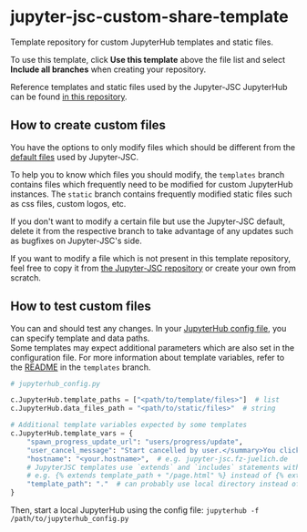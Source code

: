 # jupyter-jsc-custom-share-template
Template repository for custom JupyterHub templates and static files.

To use this template, click **Use this template** above the file list and select **Include all branches** when creating your repository.

Reference templates and static files used by the Jupyter-JSC JupyterHub can be found [in this repository](https://github.com/FZJ-JSC/jupyter-jsc-share).

## How to create custom files

You have the options to only modify files which should be different from the [default files](https://github.com/FZJ-JSC/jupyter-jsc-share/tree/main/jupyterhub) used by Jupyter-JSC. 

To help you to know which files you should modify, the `templates` branch contains files which frequently need to be modified for custom JupyterHub instances. The `static` branch contains frequently modified static files such as css files, custom logos, etc.

If you don't want to modify a certain file but use the Jupyter-JSC default, delete it from the respective branch to take advantage of any updates such as bugfixes on Jupyter-JSC's side.

If you want to modify a file which is not present in this template repository, feel free to copy it from [the Jupyter-JSC repository](https://github.com/FZJ-JSC/jupyter-jsc-share) or create your own from scratch.


## How to test custom files
You can and should test any changes. In your [JupyterHub config file](https://jupyterhub.readthedocs.io/en/stable/getting-started/config-basics.html), you can specify template and data paths.  
Some templates may expect additional parameters which are also set in the configuration file. For more information about template variables, refer to the [README](https://github.com/FZJ-JSC/jupyter-jsc-custom-share-template/blob/templates/README.md) in the `templates` branch.


```python
# jupyterhub_config.py

c.JupyterHub.template_paths = ["<path/to/template/files>"]  # list
c.JupyterHub.data_files_path = "<path/to/static/files>"  # string

# Additional template variables expected by some templates
c.JupyterHub.template_vars = {
    "spawn_progress_update_url": "users/progress/update",
    "user_cancel_message": "Start cancelled by user.</summary>You clicked the cancel button.</details>",
    "hostname": "<your.hostname>",  # e.g. jupyter-jsc.fz-juelich.de 
    # JupyterJSC templates use `extends` and `includes` statements with a modified path,
    # e.g. {% extends template_path + "/page.html" %} instead of {% extends "page.html" %}
    "template_path": "."  # can probably use local directory instead of a path for local JupyterHubs
}

```

Then, start a local JupyterHub using the config file: `jupyterhub -f /path/to/jupyterhub_config.py`